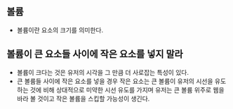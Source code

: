 ## 볼륨
- 볼륨이란 요소의 크기를 의미한다.

## 볼륨이 큰 요소들 사이에 작은 요소를 넣지 말라
- 볼륨이 크다는 것은 유저의 시각을 그 만큼 더 사로잡는 특성이 있다.
- 큰 볼륨들 사이에 작은 요소를 넣을 경우 작은 요소는 큰 볼륨이 유저의 시선을 유도하는 것에 비해 상대적으로 미약한 시선 유도를 가지며 유저는 큰 볼륨 위주로 웹을 바라 볼 것이고 작은 볼륨을 스킵할 가능성이 생긴다.
